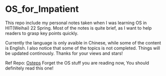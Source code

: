 # OS_for_Impatient

This repo include my personal notes taken when I was learning OS in HIT(Weihai) 22 Spring. Most of the notes is quite brief, as I want to help readers to grasp key points quickly. 

Currently the language is only avaible in Chinese, while some of the content is English. I also notice that some of the topics is not completed. Things will be updated continously. Thanks for your views and stars!

Ref Repo: [Osteps](https://github.com/remzi-arpacidusseau/ostep-translations) Forget the OS stuff you are reading now, You should definitely read this one!
